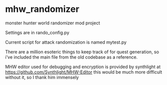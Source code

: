 # mhw_randomizer
monster hunter world randomizer mod project

Settings are in rando_config.py

Current script for attack randomization is named mytest.py

There are a million esoteric things to keep track of for quest generation, so i've included the main file from the old codebase as a reference.

MHW editor used for debugging and encryption is provided by synthlight at
https://github.com/Synthlight/MHW-Editor 
this would be much more difficult without it, so I thank him immensely
